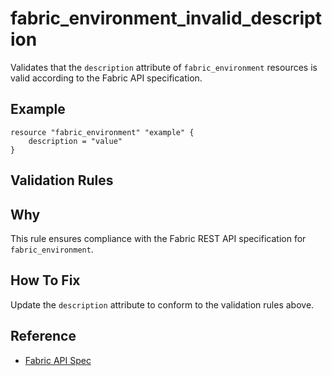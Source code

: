 # fabric_environment_invalid_description

Validates that the `description` attribute of `fabric_environment` resources is valid according to the Fabric API specification.

## Example

```hcl
resource "fabric_environment" "example" {
    description = "value"
}
```

## Validation Rules



## Why

This rule ensures compliance with the Fabric REST API specification for `fabric_environment`.

## How To Fix

Update the `description` attribute to conform to the validation rules above.

## Reference

- [Fabric API Spec](https://github.com/microsoft/fabric-rest-api-specs/tree/main/environment/definitions.json)
